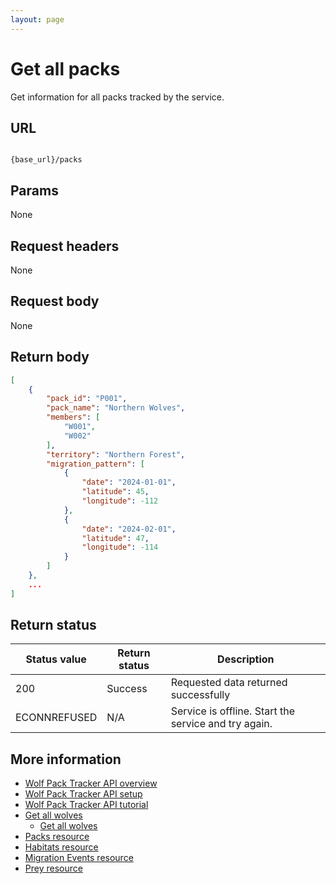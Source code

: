 ```yaml
---
layout: page
---
```


# Get all packs

Get information for all packs tracked by the service.

## URL

```shell

{base_url}/packs
```

## Params

None

## Request headers

None

## Request body

None

## Return body

```JSON
[
    {
        "pack_id": "P001",
        "pack_name": "Northern Wolves",
        "members": [
            "W001",
            "W002"
        ],
        "territory": "Northern Forest",
        "migration_pattern": [
            {
                "date": "2024-01-01",
                "latitude": 45,
                "longitude": -112
            },
            {
                "date": "2024-02-01",
                "latitude": 47,
                "longitude": -114
            }
        ]
    },
    ...
]
```

## Return status

| Status value | Return status | Description |
| ------------- | ----------- | ----------- |
| 200 | Success | Requested data returned successfully |
|  ECONNREFUSED | N/A | Service is offline. Start the service and try again. |

## More information

* [Wolf Pack Tracker API overview](../index.md)
* [Wolf Pack Tracker API setup](../getting-started.md)
* [Wolf Pack Tracker API tutorial](../tutorials/tutorials.md)
* [Get all wolves](wolves-get-all.md)
    * [Get all wolves](wolves-get-all.md)
* [Packs resource](packs.md)
* [Habitats resource](habitats.md)
* [Migration Events resource](migration-events.md)
* [Prey resource](prey.md)
